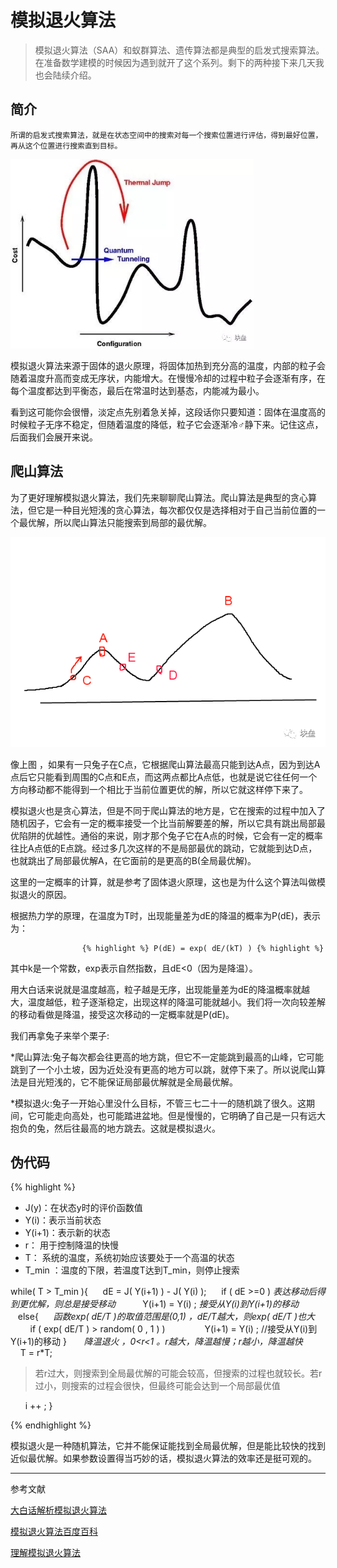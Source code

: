 # 模拟退火算法

 >模拟退火算法（SAA）和蚁群算法、遗传算法都是典型的启发式搜索算法。在准备数学建模的时候因为遇到就开了这个系列。剩下的两种接下来几天我也会陆续介绍。

## 简介

    所谓的启发式搜索算法，就是在状态空间中的搜索对每一个搜索位置进行评估，得到最好位置，再从这个位置进行搜索直到目标。
![启发式搜索算法](/images/in-post/1.jpg "启发式搜索算法")

  模拟退火算法来源于固体的退火原理，将固体加热到充分高的温度，内部的粒子会随着温度升高而变成无序状，内能增大。在慢慢冷却的过程中粒子会逐渐有序，在每个温度都达到平衡态，最后在常温时达到基态，内能减为最小。

  看到这可能你会很懵，淡定点先别着急关掉，这段话你只要知道：固体在温度高的时候粒子无序不稳定，但随着温度的降低，粒子它会逐渐冷♂静下来。记住这点，后面我们会展开来说。

## 爬山算法

  为了更好理解模拟退火算法，我们先来聊聊爬山算法。爬山算法是典型的贪心算法，但它是一种目光短浅的贪心算法，每次都仅仅是选择相对于自己当前位置的一个最优解，所以爬山算法只能搜索到局部的最优解。

![兔子](/images/in-post/2.png "兔子")

像上图 ，如果有一只兔子在C点，它根据爬山算法最高只能到达A点，因为到达A点后它只能看到周围的C点和E点，而这两点都比A点低，也就是说它往任何一个方向移动都不能得到一个相比于当前位置更优的解，所以它就这样停下来了。

模拟退火也是贪心算法，但是不同于爬山算法的地方是，它在搜索的过程中加入了随机因子，它会有一定的概率接受一个比当前解要差的解，所以它具有跳出局部最优陷阱的优越性。通俗的来说，刚才那个兔子它在A点的时候，它会有一定的概率往比A点低的E点跳。经过多几次这样的不是局部最优的跳动，它就能到达D点，也就跳出了局部最优解A，在它面前的是更高的B(全局最优解)。

这里的一定概率的计算，就是参考了固体退火原理，这也是为什么这个算法叫做模拟退火的原因。

根据热力学的原理，在温度为T时，出现能量差为dE的降温的概率为P(dE)，表示为： 

                    {% highlight %} P(dE) = exp( dE/(kT) ) {% highlight %}

其中k是一个常数，exp表示自然指数，且dE<0（因为是降温）。


用大白话来说就是温度越高，粒子越是无序，出现能量差为dE的降温概率就越大，温度越低，粒子逐渐稳定，出现这样的降温可能就越小。我们将一次向较差解的移动看做是降温，接受这次移动的一定概率就是P(dE)。

我们再拿兔子来举个栗子:

*爬山算法:兔子每次都会往更高的地方跳，但它不一定能跳到最高的山峰，它可能跳到了一个小土坡，因为近处没有更高的地方可以跳，就停下来了。所以说爬山算法是目光短浅的，它不能保证局部最优解就是全局最优解。

*模拟退火:兔子一开始心里没什么目标，不管三七二十一的随机跳了很久。这期间，它可能走向高处，也可能踏进盆地。但是慢慢的，它明确了自己是一只有远大抱负的兔，然后往最高的地方跳去。这就是模拟退火。

## 伪代码

{% highlight %}

* J(y)：在状态y时的评价函数值
* Y(i)：表示当前状态
* Y(i+1)：表示新的状态
* r： 用于控制降温的快慢
* T： 系统的温度，系统初始应该要处于一个高温的状态
* T_min ：温度的下限，若温度T达到T_min，则停止搜索

while( T > T_min ){
&nbsp; &nbsp;&nbsp;&nbsp;dE = J( Y(i+1) ) - J( Y(i) );
&nbsp; &nbsp;&nbsp;&nbsp;if ( dE >=0 )  *表达移动后得到更优解，则总是接受移动*
&nbsp; &nbsp;&nbsp;&nbsp;&nbsp;&nbsp;&nbsp; &nbsp;Y(i+1) = Y(i) ; *接受从Y(i)到Y(i+1)的移动*
&nbsp; &nbsp;&nbsp;&nbsp;else{
&nbsp; &nbsp;&nbsp;&nbsp;*函数exp( dE/T )的取值范围是(0,1) ，dE/T越大，则exp( dE/T )也大*
&nbsp; &nbsp;&nbsp;&nbsp;&nbsp; &nbsp;&nbsp;&nbsp;if ( exp( dE/T ) > random( 0 , 1 ) )
&nbsp; &nbsp;&nbsp;&nbsp;&nbsp; &nbsp;&nbsp;&nbsp;&nbsp; &nbsp;&nbsp;&nbsp;Y(i+1) = Y(i) ; //接受从Y(i)到Y(i+1)的移动
}
&nbsp; &nbsp;&nbsp;&nbsp;&nbsp;*降温退火 ，0<r<1 。r越大，降温越慢；r越小，降温越快*
&nbsp; &nbsp;&nbsp;&nbsp;&nbsp;T = r*T;

>若r过大，则搜索到全局最优解的可能会较高，但搜索的过程也就较长。若r过小，则搜索的过程会很快，但最终可能会达到一个局部最优值

&nbsp; &nbsp;&nbsp;&nbsp;&nbsp;i ++ ;
}

{% endhighlight %}

模拟退火是一种随机算法，它并不能保证能找到全局最优解，但是能比较快的找到近似最优解。如果参数设置得当巧妙的话，模拟退火算法的效率还是挺可观的。

---

参考文献

[大白话解析模拟退火算法](http://www.cnblogs.com/heaad/archive/2010/12/20/1911614.html)

[模拟退火算法百度百科](https://baike.baidu.com/item/%E6%A8%A1%E6%8B%9F%E9%80%80%E7%81%AB%E7%AE%97%E6%B3%95/355508?fr=aladdin)

[理解模拟退火算法](https://blog.csdn.net/ango_/article/details/75048082)